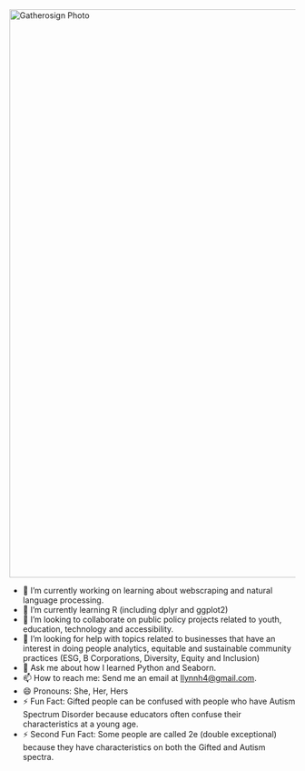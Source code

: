

<img width="1000" alt="Gatherosign Photo" src="https://user-images.githubusercontent.com/94628744/210380965-d20ba663-e13d-40c4-bc3a-0bcdb23c3a47.png">


- 🔭 I’m currently working on learning about webscraping and natural language processing.
- 🌱 I’m currently learning R (including dplyr and ggplot2)
- 👯 I’m looking to collaborate on public policy projects related to youth, education, technology and accessibility. 
- 🤔 I’m looking for help with topics related to businesses that have an interest in doing people analytics, equitable and sustainable community practices (ESG, B Corporations, Diversity, Equity and Inclusion)  
- 💬 Ask me about how I learned Python and Seaborn.  
- 📫 How to reach me: Send me an email at llynnh4@gmail.com. 
- 😄 Pronouns: She, Her, Hers
- ⚡ Fun Fact: Gifted people can be confused with people who have Autism Spectrum Disorder because educators often confuse their characteristics at a young age.
- ⚡ Second Fun Fact: Some people are called 2e (double exceptional) because they have characteristics on both the Gifted and Autism spectra.  

